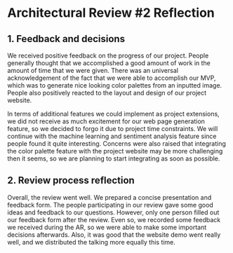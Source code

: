 # Architectural Review #2 Reflection

## 1. Feedback and decisions

We received positive feedback on the progress of our project. People generally thought that we accomplished a good amount
of work in the amount of time that we were given. There was an universal acknowledgement of the fact that we were able to
accomplish our MVP, which was to generate nice looking color palettes from an inputted image. People also positively reacted
to the layout and design of our project website.

In terms of additional features we could implement as project extensions, we did not receive as much excitement for our
web page generation feature, so we decided to forgo it due to project time constraints. We will continue with the machine
learning and sentiment analysis feature since people found it quite interesting. Concerns were also raised that integrating
the color palette feature with the project website may be more challenging then it seems, so we are planning to start integrating as soon as possible.

## 2. Review process reflection

Overall, the review went well. We prepared a concise presentation and feedback form. The people participating in our review
gave some good ideas and feedback to our questions. However, only one person filled out our feedback form after the review.
Even so, we recorded some feedback we received during the AR, so we were able to make some important decisions afterwards.
Also, it was good that the website demo went really well, and we distributed the talking more equally this time.
